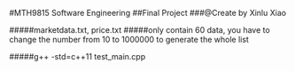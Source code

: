 #MTH9815 Software Engineering
##Final Project
###@Create by Xinlu Xiao

#####marketdata.txt, price.txt
#####only contain 60 data, you have to change the number from 10 to 1000000 to generate the whole list

#####g++ -std=c++11 test_main.cpp
